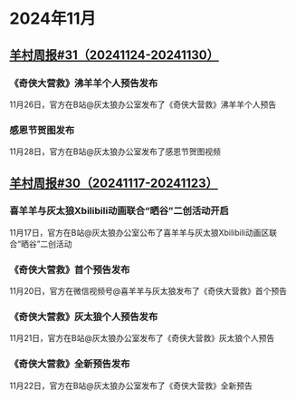 # 2024年11月
## [羊村周报#31（20241124-20241130）](https://www.bilibili.com/video/BV1JqzHYvELS/)
### 《奇侠大营救》沸羊羊个人预告发布
11月26日，官方在B站@灰太狼办公室发布了《奇侠大营救》沸羊羊个人预告
### 感恩节贺图发布
11月28日，官方在B站@灰太狼办公室发布了感恩节贺图视频
## [羊村周报#30（20241117-20241123）](https://www.bilibili.com/video/BV1KcBxYXEQ7/)
### 喜羊羊与灰太狼Xbilibili动画联合“晒谷”二创活动开启
11月17日，官方在B站@灰太狼办公室公布了喜羊羊与灰太狼Xbilibili动画区联合“晒谷”二创活动
### 《奇侠大营救》首个预告发布
11月20日，官方在微信视频号@喜羊羊与灰太狼发布了《奇侠大营救》首个预告
### 《奇侠大营救》灰太狼个人预告发布
11月21日，官方在B站@灰太狼办公室发布了《奇侠大营救》灰太狼个人预告
### 《奇侠大营救》全新预告发布
11月22日，官方在B站@灰太狼办公室发布了《奇侠大营救》全新预告